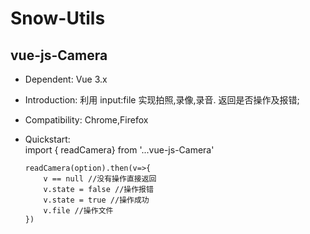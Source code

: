 # Snow-Utils
 
## vue-js-Camera
- 	Dependent:	Vue 3.x
- 	Introduction:	利用 input:file 实现拍照,录像,录音. 返回是否操作及报错;
- 	Compatibility: 	Chrome,Firefox
- 	Quickstart: 	
		import { readCamera} from '...vue-js-Camera'

		readCamera(option).then(v=>{
			v == null //没有操作直接返回
			v.state = false //操作报错
			v.state = true //操作成功
			v.file //操作文件
		})